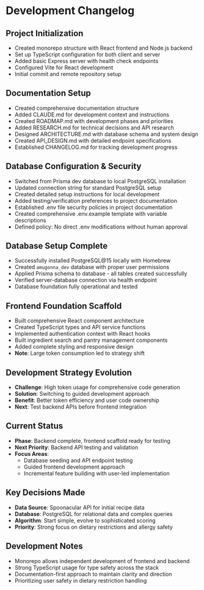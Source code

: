 # Development Changelog

## Project Initialization
- Created monorepo structure with React frontend and Node.js backend
- Set up TypeScript configuration for both client and server
- Added basic Express server with health check endpoints
- Configured Vite for React development
- Initial commit and remote repository setup

## Documentation Setup
- Created comprehensive documentation structure
- Added CLAUDE.md for development context and instructions
- Created ROADMAP.md with development phases and priorities
- Added RESEARCH.md for technical decisions and API research
- Designed ARCHITECTURE.md with database schema and system design
- Created API_DESIGN.md with detailed endpoint specifications
- Established CHANGELOG.md for tracking development progress

## Database Configuration & Security
- Switched from Prisma dev database to local PostgreSQL installation
- Updated connection string for standard PostgreSQL setup
- Created detailed setup instructions for local development
- Added testing/verification preferences to project documentation
- Established .env file security policies in project documentation
- Created comprehensive .env.example template with variable descriptions
- Defined policy: No direct .env modifications without human approval

## Database Setup Complete
- Successfully installed PostgreSQL@15 locally with Homebrew
- Created `amugonna_dev` database with proper user permissions
- Applied Prisma schema to database - all tables created successfully
- Verified server-database connection via health endpoint
- Database foundation fully operational and tested

## Frontend Foundation Scaffold
- Built comprehensive React component architecture
- Created TypeScript types and API service functions
- Implemented authentication context with React hooks
- Built ingredient search and pantry management components
- Added complete styling and responsive design
- **Note**: Large token consumption led to strategy shift

## Development Strategy Evolution
- **Challenge**: High token usage for comprehensive code generation
- **Solution**: Switching to guided development approach
- **Benefit**: Better token efficiency and user code ownership
- **Next**: Test backend APIs before frontend integration

## Current Status
- **Phase**: Backend complete, frontend scaffold ready for testing
- **Next Priority**: Backend API testing and validation
- **Focus Areas**: 
  - Database seeding and API endpoint testing
  - Guided frontend development approach
  - Incremental feature building with user-led implementation

## Key Decisions Made
- **Data Source**: Spoonacular API for initial recipe data
- **Database**: PostgreSQL for relational data and complex queries
- **Algorithm**: Start simple, evolve to sophisticated scoring
- **Priority**: Strong focus on dietary restrictions and allergy safety

## Development Notes
- Monorepo allows independent development of frontend and backend
- Strong TypeScript usage for type safety across the stack
- Documentation-first approach to maintain clarity and direction
- Prioritizing user safety in dietary restriction handling